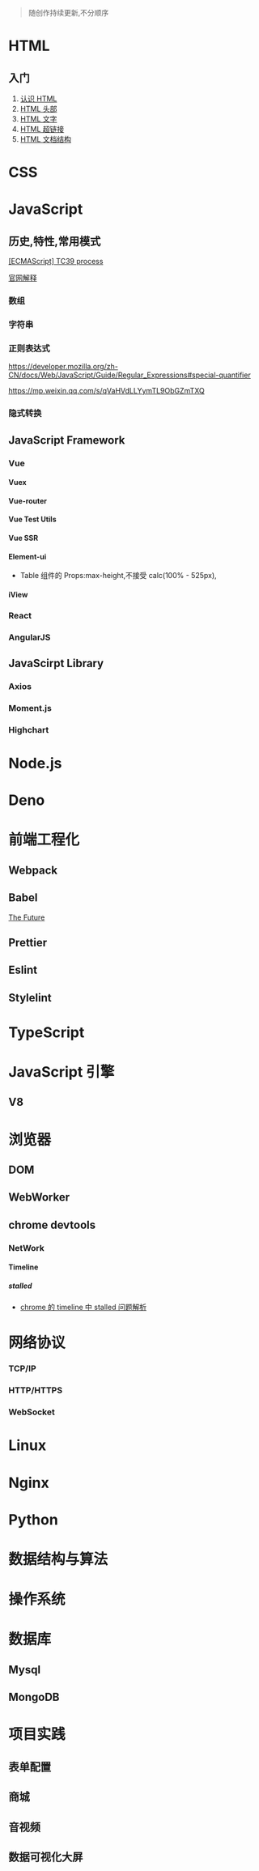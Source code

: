 > 随创作持续更新,不分顺序

# HTML

## 入门

1. [认识 HTML](https://github.com/jolin27144/blog/blob/master/html/1-introduction/1-getting-start.md)
2. [HTML 头部](https://github.com/jolin27144/blog/blob/master/html/1-introduction/2-head-metadata.md)
3. [HTML 文字](https://github.com/jolin27144/blog/blob/master/html/1-introduction/3-text-fundamentals.md)
4. [HTML 超链接](https://github.com/jolin27144/blog/blob/master/html/1-introduction/4-creating-hyperlinks.md)
5. [HTML 文档结构](https://github.com/jolin27144/blog/blob/master/html/1-introduction/6-document-and-website-structure.md)

# CSS

# JavaScript

## 历史,特性,常用模式

[[ECMAScript] TC39 process](https://www.jianshu.com/p/b0877d1fc2a4)

[官网解释](https://tc39.es/process-document/)

### 数组

### 字符串

### 正则表达式

https://developer.mozilla.org/zh-CN/docs/Web/JavaScript/Guide/Regular_Expressions#special-quantifier

https://mp.weixin.qq.com/s/qVaHVdLLYymTL9ObGZmTXQ

### 隐式转换

## JavaScript Framework

### Vue

#### Vuex

#### Vue-router

#### Vue Test Utils

#### Vue SSR

#### Element-ui

- Table 组件的 Props:max-height,不接受 calc(100% - 525px),

#### iView

### React

### AngularJS

## JavaScirpt Library

### Axios

### Moment.js

### Highchart

# Node.js

# Deno

# 前端工程化

## Webpack

## Babel

[The Future](https://babeljs.io/blog/2018/07/27/removing-babels-stage-presets)

## Prettier

## Eslint

## Stylelint

# TypeScript

# JavaScript 引擎

## V8

# 浏览器

## DOM

## WebWorker

## chrome devtools

### NetWork

#### Timeline

##### stalled

- [chrome 的 timeline 中 stalled 问题解析](https://www.cnblogs.com/jpfss/p/8963763.html)

# 网络协议

### TCP/IP

### HTTP/HTTPS

### WebSocket

# Linux

# Nginx

# Python

# 数据结构与算法

# 操作系统

# 数据库

## Mysql

## MongoDB

# 项目实践

## 表单配置

## 商城

## 音视频

## 数据可视化大屏
